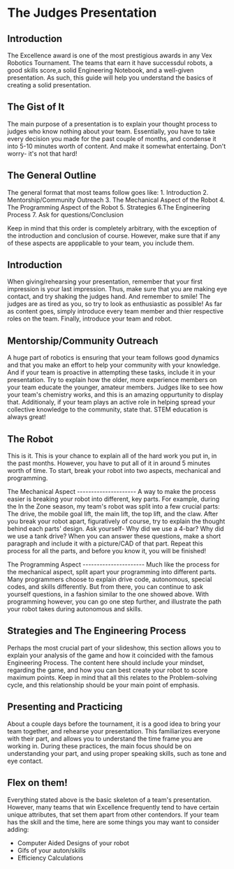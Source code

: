 The Judges Presentation
 =======================

Introduction
  ------------
The Excellence award is one of the most prestigious awards in any Vex Robotics Tournament. The teams that earn it have successdul robots, a good skills score,a solid Engineering Notebook, and a well-given presentation. As such, this guide will help you understand the basics of creating a solid presentation.

The Gist of It
  --------------
  The main purpose of a presentation is to explain your thought process to judges who know nothing about your team. Essentially, you have to take every decision you made for the past couple of months, and condense it into 5-10 minutes worth of content. And make it somewhat entertaing. Don't worry- it's not that hard!

The General Outline
  -----------
  The general format that most teams follow goes like:
    1. Introduction
    2. Mentorship/Community Outreach
    3. The Mechanical Aspect of the Robot
    4. The Programming Aspect of the Robot
    5. Strategies
    6.The Engineering Process
    7. Ask for questions/Conclusion

  Keep in mind that this order is completely arbitrary, with the exception of the introduction and conclusion of course. However, make sure that if any of these aspects are appplicable to your team, you include them.

 Introduction
   ------------
   When giving/rehearsing your presentation, remember that your first impression is your last impression. Thus, make sure that you are making eye contact, and try shaking the judges hand. And remember to smile! The judges are as tired as you, so try to look as enthusiastic as possible! As far as content goes, simply introduce every team member and thier respective roles on the team. Finally, introduce your team and robot.

 Mentorship/Community Outreach
   -----------------------------
   A huge part of robotics is ensuring that your team follows good dynamics and that you make an effort to help your community with your knowledge. And if your team is proactive in attempting these tasks, include it in your presentation. Try to explain how the older, more experience members on your team educate the younger, amateur members. Judges like to see how your team's chemistry works, and this is an amazing oppurtunity to display that. Additionaly, if your team plays an active role in helping spread your collective knowledge to the community, state that. STEM education is always great!

 The Robot
   ---------
   This is it. This is your chance to explain all of the hard work you put in, in the past months. However, you have to put all of it in around 5 minutes worth of time. To start, break your robot into two aspects, mechanical and programming.

 The Mechanical Aspect
    ---------------------
    A way to make the process easier is breaking your robot into different, key parts. For example, during the In the Zone season, my team's robot was split into a few crucial parts: The drive, the mobile goal lift, the main lift, the top lift, and the claw. After you break your robot apart, figuratively of course, try to explain the thought behind each parts' design. Ask yourself- Why did we use a 4-bar? Why did we use a tank drive? When you can answer these questions, make a short paragraph and include it with a picture/CAD of that part. Repeat this process for all the parts, and before you know it, you will be finished!

 The Programming Aspect
    ----------------------
    Much like the process for the mechanical aspect, split apart your programming into different parts. Many programmers choose to explain drive code, autonomous, special codes, and skills differently. But from there, you can continue to ask yourself questions, in a fashion similar to the one showed above. With programming however, you can go one step further, and illustrate the path your robot takes during autonomous and skills.

 Strategies and The Engineering Process
   --------------------------------------
   Perhaps the most crucial part of your slideshow, this section allows you to explain your analysis of the game and how it coincided with the famous Engineering Process. The content here should include your mindset, regarding the game, and how you can best create your robot to score maximum points. Keep in mind that all this relates to the Problem-solving cycle, and this relationship should be your main point of emphasis.

 Presenting and Practicing
   -------------------------
   About a couple days before the tournament, it is a good idea to bring your team together, and rehearse your presentation. This familiarizes everyone with their part, and allows you to understand the time frame you are working in. During these practices, the main focus should be on understanding your part, and using proper speaking skills, such as tone and eye contact.

 Flex on them!
   -------------
   Everything stated above is the basic skeleton of a team's presentation. However, many teams that win Excellence frequently tend to have certain unique attributes, that set them apart from other contendors. If your team has the skill and the time, here are some things you may want to consider adding:

   - Computer Aided Designs of your robot
   - Gifs of your auton/skills
   - Efficiency Calculations
 




